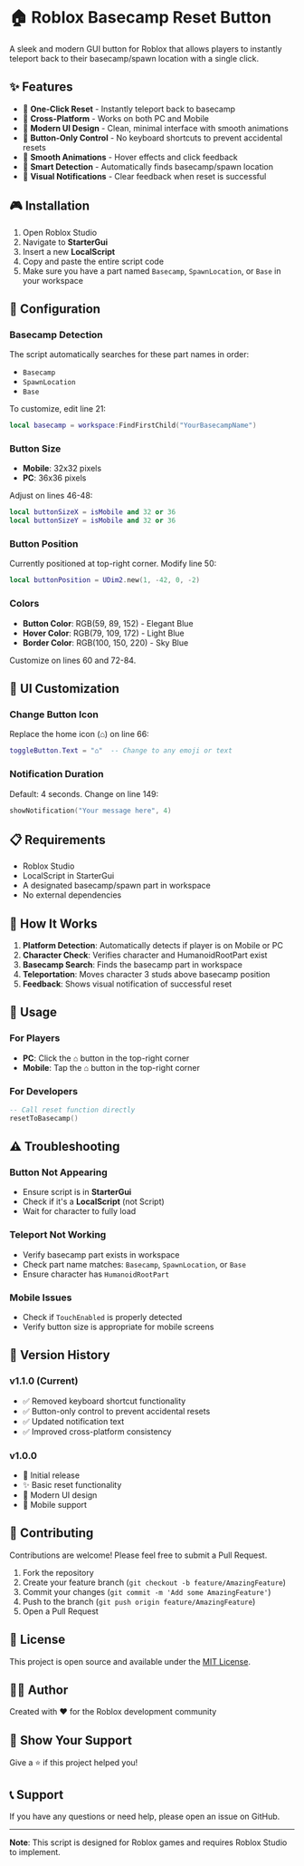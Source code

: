 # 🏠 Roblox Basecamp Reset Button

A sleek and modern GUI button for Roblox that allows players to instantly teleport back to their basecamp/spawn location with a single click.

## ✨ Features

- 🎯 **One-Click Reset** - Instantly teleport back to basecamp
- 📱 **Cross-Platform** - Works on both PC and Mobile
- 🎨 **Modern UI Design** - Clean, minimal interface with smooth animations
- 🔘 **Button-Only Control** - No keyboard shortcuts to prevent accidental resets
- 💫 **Smooth Animations** - Hover effects and click feedback
- 📍 **Smart Detection** - Automatically finds basecamp/spawn location
- 🔔 **Visual Notifications** - Clear feedback when reset is successful

## 🎮 Installation

1. Open Roblox Studio
2. Navigate to **StarterGui**
3. Insert a new **LocalScript**
4. Copy and paste the entire script code
5. Make sure you have a part named `Basecamp`, `SpawnLocation`, or `Base` in your workspace

## 🔧 Configuration

### Basecamp Detection
The script automatically searches for these part names in order:
- `Basecamp`
- `SpawnLocation`
- `Base`

To customize, edit line 21:
```lua
local basecamp = workspace:FindFirstChild("YourBasecampName")
```

### Button Size
- **Mobile**: 32x32 pixels
- **PC**: 36x36 pixels

Adjust on lines 46-48:
```lua
local buttonSizeX = isMobile and 32 or 36
local buttonSizeY = isMobile and 32 or 36
```

### Button Position
Currently positioned at top-right corner. Modify line 50:
```lua
local buttonPosition = UDim2.new(1, -42, 0, -2)
```

### Colors
- **Button Color**: RGB(59, 89, 152) - Elegant Blue
- **Hover Color**: RGB(79, 109, 172) - Light Blue
- **Border Color**: RGB(100, 150, 220) - Sky Blue

Customize on lines 60 and 72-84.

## 🎨 UI Customization

### Change Button Icon
Replace the home icon (⌂) on line 66:
```lua
toggleButton.Text = "⌂"  -- Change to any emoji or text
```

### Notification Duration
Default: 4 seconds. Change on line 149:
```lua
showNotification("Your message here", 4)
```

## 📋 Requirements

- Roblox Studio
- LocalScript in StarterGui
- A designated basecamp/spawn part in workspace
- No external dependencies

## 🚀 How It Works

1. **Platform Detection**: Automatically detects if player is on Mobile or PC
2. **Character Check**: Verifies character and HumanoidRootPart exist
3. **Basecamp Search**: Finds the basecamp part in workspace
4. **Teleportation**: Moves character 3 studs above basecamp position
5. **Feedback**: Shows visual notification of successful reset

## 🎯 Usage

### For Players
- **PC**: Click the ⌂ button in the top-right corner
- **Mobile**: Tap the ⌂ button in the top-right corner

### For Developers
```lua
-- Call reset function directly
resetToBasecamp()
```

## ⚠️ Troubleshooting

### Button Not Appearing
- Ensure script is in **StarterGui**
- Check if it's a **LocalScript** (not Script)
- Wait for character to fully load

### Teleport Not Working
- Verify basecamp part exists in workspace
- Check part name matches: `Basecamp`, `SpawnLocation`, or `Base`
- Ensure character has `HumanoidRootPart`

### Mobile Issues
- Check if `TouchEnabled` is properly detected
- Verify button size is appropriate for mobile screens

## 🔄 Version History

### v1.1.0 (Current)
- ✅ Removed keyboard shortcut functionality
- ✅ Button-only control to prevent accidental resets
- ✅ Updated notification text
- ✅ Improved cross-platform consistency

### v1.0.0
- 🎉 Initial release
- ✨ Basic reset functionality
- 🎨 Modern UI design
- 📱 Mobile support

## 🤝 Contributing

Contributions are welcome! Please feel free to submit a Pull Request.

1. Fork the repository
2. Create your feature branch (`git checkout -b feature/AmazingFeature`)
3. Commit your changes (`git commit -m 'Add some AmazingFeature'`)
4. Push to the branch (`git push origin feature/AmazingFeature`)
5. Open a Pull Request

## 📝 License

This project is open source and available under the [MIT License](LICENSE).

## 👨‍💻 Author

Created with ❤️ for the Roblox development community

## 🌟 Show Your Support

Give a ⭐️ if this project helped you!

## 📞 Support

If you have any questions or need help, please open an issue on GitHub.

---

**Note**: This script is designed for Roblox games and requires Roblox Studio to implement.
